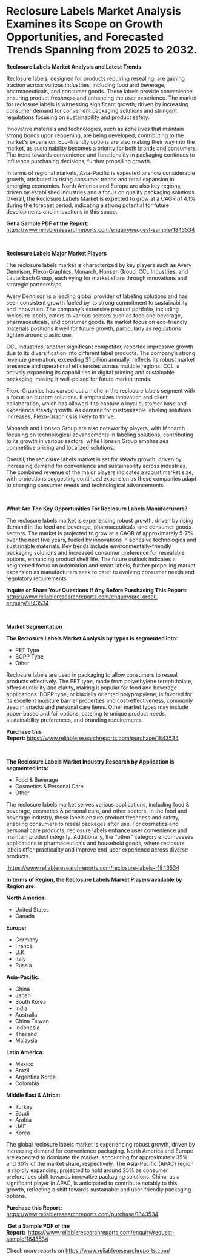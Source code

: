 <p><h1>Reclosure Labels Market Analysis Examines its Scope on Growth Opportunities, and Forecasted Trends Spanning from 2025 to 2032.</h1></p><p><strong>Reclosure Labels Market Analysis and Latest Trends</strong></p>
<p><p>Reclosure labels, designed for products requiring resealing, are gaining traction across various industries, including food and beverage, pharmaceuticals, and consumer goods. These labels provide convenience, ensuring product freshness and enhancing the user experience. The market for reclosure labels is witnessing significant growth, driven by increasing consumer demand for convenient packaging solutions and stringent regulations focusing on sustainability and product safety.</p><p>Innovative materials and technologies, such as adhesives that maintain strong bonds upon reopening, are being developed, contributing to the market's expansion. Eco-friendly options are also making their way into the market, as sustainability becomes a priority for both brands and consumers. The trend towards convenience and functionality in packaging continues to influence purchasing decisions, further propelling growth.</p><p>In terms of regional markets, Asia-Pacific is expected to show considerable growth, attributed to rising consumer trends and retail expansion in emerging economies. North America and Europe are also key regions, driven by established industries and a focus on quality packaging solutions. Overall, the Reclosure Labels Market is expected to grow at a CAGR of 4.1% during the forecast period, indicating a strong potential for future developments and innovations in this space.</p></p>
<p><strong>Get a Sample PDF of the Report:&nbsp;</strong> <a href="https://www.reliableresearchreports.com/enquiry/request-sample/1843534?utm_campaign=3275&utm_medium=2&utm_source=Github&utm_content=ia&utm_term=02042025&utm_id=reclosure-labels">https://www.reliableresearchreports.com/enquiry/request-sample/1843534</a></p>
<p>&nbsp;</p>
<p><strong>Reclosure Labels Major Market Players</strong></p>
<p><p>The reclosure labels market is characterized by key players such as Avery Dennison, Flexo-Graphics, Monarch, Honsen Group, CCL Industries, and Lauterbach Group, each vying for market share through innovations and strategic partnerships.</p><p>Avery Dennison is a leading global provider of labeling solutions and has seen consistent growth fueled by its strong commitment to sustainability and innovation. The company’s extensive product portfolio, including reclosure labels, caters to various sectors such as food and beverage, pharmaceuticals, and consumer goods. Its market focus on eco-friendly materials positions it well for future growth, particularly as regulations tighten around plastic use.</p><p>CCL Industries, another significant competitor, reported impressive growth due to its diversification into different label products. The company’s strong revenue generation, exceeding $1 billion annually, reflects its robust market presence and operational efficiencies across multiple regions. CCL is actively expanding its capabilities in digital printing and sustainable packaging, making it well-poised for future market trends.</p><p>Flexo-Graphics has carved out a niche in the reclosure labels segment with a focus on custom solutions. It emphasizes innovation and client collaboration, which has allowed it to capture a loyal customer base and experience steady growth. As demand for customizable labeling solutions increases, Flexo-Graphics is likely to thrive.</p><p>Monarch and Honsen Group are also noteworthy players, with Monarch focusing on technological advancements in labeling solutions, contributing to its growth in various sectors, while Honsen Group emphasizes competitive pricing and localized solutions.</p><p>Overall, the reclosure labels market is set for steady growth, driven by increasing demand for convenience and sustainability across industries. The combined revenue of the major players indicates a robust market size, with projections suggesting continued expansion as these companies adapt to changing consumer needs and technological advancements.</p></p>
<p>&nbsp;</p>
<p><strong>What Are The Key Opportunities For Reclosure Labels Manufacturers?</strong></p>
<p><p>The reclosure labels market is experiencing robust growth, driven by rising demand in the food and beverage, pharmaceuticals, and consumer goods sectors. The market is projected to grow at a CAGR of approximately 5-7% over the next five years, fueled by innovations in adhesive technologies and sustainable materials. Key trends include environmentally-friendly packaging solutions and increased consumer preference for resealable options, enhancing product shelf life. The future outlook indicates a heightened focus on automation and smart labels, further propelling market expansion as manufacturers seek to cater to evolving consumer needs and regulatory requirements.</p></p>
<p><strong>Inquire or Share Your Questions If Any Before Purchasing This Report:</strong> <a href="https://www.reliableresearchreports.com/enquiry/pre-order-enquiry/1843534?utm_campaign=3275&utm_medium=2&utm_source=Github&utm_content=ia&utm_term=02042025&utm_id=reclosure-labels">https://www.reliableresearchreports.com/enquiry/pre-order-enquiry/1843534</a></p>
<p>&nbsp;</p>
<p><strong>Market Segmentation</strong></p>
<p><strong>The Reclosure Labels Market Analysis by types is segmented into:</strong></p>
<p><ul><li>PET Type</li><li>BOPP Type</li><li>Other</li></ul></p>
<p><p>Reclosure labels are used in packaging to allow consumers to reseal products effectively. The PET type, made from polyethylene terephthalate, offers durability and clarity, making it popular for food and beverage applications. BOPP type, or biaxially oriented polypropylene, is favored for its excellent moisture barrier properties and cost-effectiveness, commonly used in snacks and personal care items. Other market types may include paper-based and foil options, catering to unique product needs, sustainability preferences, and branding requirements.</p></p>
<p><strong>Purchase this Report:&nbsp;</strong><a href="https://www.reliableresearchreports.com/purchase/1843534?utm_campaign=3275&utm_medium=2&utm_source=Github&utm_content=ia&utm_term=02042025&utm_id=reclosure-labels">https://www.reliableresearchreports.com/purchase/1843534</a></p>
<p>&nbsp;</p>
<p><strong>The Reclosure Labels Market Industry Research by Application is segmented into:</strong></p>
<p><ul><li>Food & Beverage</li><li>Cosmetics & Personal Care</li><li>Other</li></ul></p>
<p><p>The reclosure labels market serves various applications, including food & beverage, cosmetics & personal care, and other sectors. In the food and beverage industry, these labels ensure product freshness and safety, enabling consumers to reseal packages after use. For cosmetics and personal care products, reclosure labels enhance user convenience and maintain product integrity. Additionally, the "other" category encompasses applications in pharmaceuticals and household goods, where reclosure labels offer practicality and improve end-user experience across diverse products.</p></p>
<p><a href="https://www.reliableresearchreports.com/reclosure-labels-r1843534?utm_campaign=3275&utm_medium=2&utm_source=Github&utm_content=ia&utm_term=02042025&utm_id=reclosure-labels">&nbsp;https://www.reliableresearchreports.com/reclosure-labels-r1843534</a></p>
<p><strong>In terms of Region, the Reclosure Labels Market Players available by Region are:</strong></p>
<p>
    <p> <strong> North America: </strong>
        <ul>
            <li>United States</li>
            <li>Canada</li>
        </ul>
        </p> 
    <p> <strong> Europe: </strong>
        <ul>
            <li>Germany</li>
            <li>France</li>
            <li>U.K.</li>
            <li>Italy</li>
            <li>Russia</li>
        </ul>
        </p> 
    <p> <strong> Asia-Pacific: </strong>
        <ul>
            <li>China</li>
            <li>Japan</li>
            <li>South Korea</li>
            <li>India</li>
            <li>Australia</li>
            <li>China Taiwan</li>
            <li>Indonesia</li>
            <li>Thailand</li>
            <li>Malaysia</li>
        </ul>
        </p> 
    <p> <strong> Latin America: </strong>
        <ul>
            <li>Mexico</li>
            <li>Brazil</li>
            <li>Argentina Korea</li>
            <li>Colombia</li>
        </ul>
        </p> 
    <p> <strong> Middle East & Africa: </strong>
        <ul>
            <li>Turkey</li>
            <li>Saudi</li>
            <li>Arabia</li>
            <li>UAE</li>
            <li>Korea</li>
        </ul>
    </p>
    </p>
<p><p>The global reclosure labels market is experiencing robust growth, driven by increasing demand for convenience packaging. North America and Europe are expected to dominate the market, accounting for approximately 35% and 30% of the market share, respectively. The Asia-Pacific (APAC) region is rapidly expanding, projected to hold around 25% as consumer preferences shift towards innovative packaging solutions. China, as a significant player in APAC, is anticipated to contribute notably to this growth, reflecting a shift towards sustainable and user-friendly packaging options.</p></p>
<p><strong>Purchase this Report: </strong><a href="https://www.reliableresearchreports.com/purchase/1843534?utm_campaign=3275&utm_medium=2&utm_source=Github&utm_content=ia&utm_term=02042025&utm_id=reclosure-labels">https://www.reliableresearchreports.com/purchase/1843534</a></p>
<p>&nbsp;<strong>Get a Sample PDF of the Report:&nbsp;&nbsp;</strong><a href="https://www.reliableresearchreports.com/enquiry/request-sample/1843534?utm_campaign=3275&utm_medium=2&utm_source=Github&utm_content=ia&utm_term=02042025&utm_id=reclosure-labels">https://www.reliableresearchreports.com/enquiry/request-sample/1843534</a></p>
<p><strong></strong></p>
<p>Check more reports on <a href="https://www.reliableresearchreports.com/?utm_campaign=3275&utm_medium=2&utm_source=Github&utm_content=ia&utm_term=02042025&utm_id=reclosure-labels">https://www.reliableresearchreports.com/</a></p>